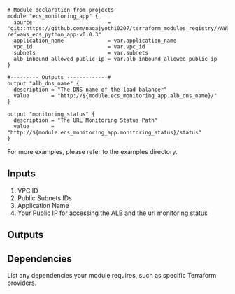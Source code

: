 
```hcl
# Module declaration from projects
module "ecs_monitoring_app" {
  source                        = "git::https://github.com/nagajyothi0207/terraform_modules_registry//AWSECSFargatePythonFlaskApp?ref=aws_ecs_python_app-v0.0.3"
  application_name              = var.application_name
  vpc_id                        = var.vpc_id
  subnets                       = var.subnets
  alb_inbound_allowed_public_ip = var.alb_inbound_allowed_public_ip
}

#--------- Outputs -------------#
output "alb_dns_name" {
  description = "The DNS name of the load balancer"
  value       = "http://${module.ecs_monitoring_app.alb_dns_name}/"
}

output "monitoring_status" {
  description = "The URL Monitoring Status Path"
  value       = "http://${module.ecs_monitoring_app.monitoring_status}/status"
}
```

For more examples, please refer to the examples directory.

## Inputs
1. VPC ID
2. Public Subnets IDs 
3. Application Name
4. Your Public IP for accessing the ALB and the url monitoring status

## Outputs

## Dependencies
List any dependencies your module requires, such as specific Terraform providers.